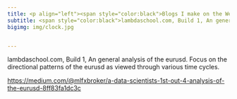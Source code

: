 ```yaml
---
title: <p align="left"><span style="color:black">Blogs I make on the Web.</span></p>
subtitle: <span style="color:black">lambdaschool.com, Build 1, An general analysis of the eurusd. Focus on the directional patterns of the eurusd as viewed through various time cycles.</span>
bigimg: img/clock.jpg


---
```


lambdaschool.com, Build 1, An general analysis of the eurusd. Focus on the directional patterns of the eurusd as viewed through various time cycles.  

<https://medium.com/@mlfxbroker/a-data-scientists-1st-out-4-analysis-of-the-eurusd-8ff83fa1dc3c>
